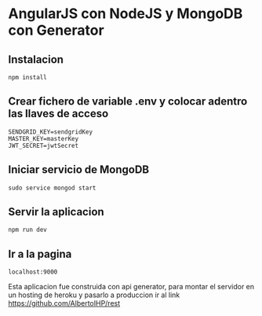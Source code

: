 # AngularJS con NodeJS y MongoDB con Generator


## Instalacion

```
npm install
```
## Crear fichero de variable .env y colocar adentro las llaves de acceso

```
SENDGRID_KEY=sendgridKey
MASTER_KEY=masterKey
JWT_SECRET=jwtSecret
```
## Iniciar servicio de MongoDB
```
sudo service mongod start
```

## Servir la aplicacion

```
npm run dev
```


## Ir a la pagina

```
localhost:9000
```
Esta aplicacion fue construida con api generator, para montar el servidor en un hosting de heroku y pasarlo a produccion ir al link
https://github.com/AlbertoIHP/rest
